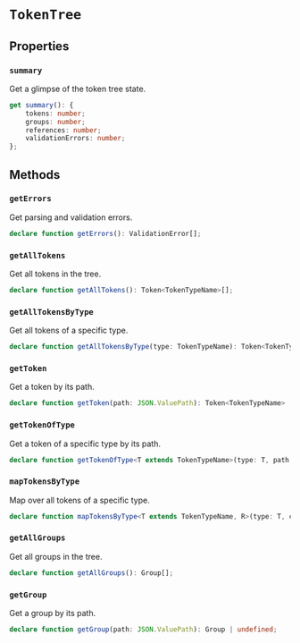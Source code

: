 # `TokenTree`

## Properties

### `summary`

Get a glimpse of the token tree state.

```typescript
get summary(): {
    tokens: number;
    groups: number;
    references: number;
    validationErrors: number;
};
```

## Methods

### `getErrors`

Get parsing and validation errors.

```typescript
declare function getErrors(): ValidationError[];
```

### `getAllTokens`

Get all tokens in the tree.

```typescript
declare function getAllTokens(): Token<TokenTypeName>[];
```

### `getAllTokensByType`

Get all tokens of a specific type.

```typescript
declare function getAllTokensByType(type: TokenTypeName): Token<TokenTypeName>[];
```

### `getToken`

Get a token by its path.

```typescript
declare function getToken(path: JSON.ValuePath): Token<TokenTypeName> | undefined;
```

### `getTokenOfType`

Get a token of a specific type by its path.

```typescript
declare function getTokenOfType<T extends TokenTypeName>(type: T, path: JSON.ValuePath): Token<T> | undefined;
```

### `mapTokensByType`

Map over all tokens of a specific type.

```typescript
declare function mapTokensByType<T extends TokenTypeName, R>(type: T, callback: (token: Token<T>) => R): R[];
```

### `getAllGroups`

Get all groups in the tree.

```typescript
declare function getAllGroups(): Group[];
```

### `getGroup`

Get a group by its path.

```typescript
declare function getGroup(path: JSON.ValuePath): Group | undefined;
```

